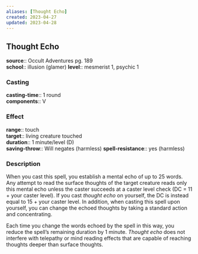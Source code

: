 ```yaml
---
aliases: [Thought Echo]
created: 2023-04-27
updated: 2023-04-28
---
```


## Thought Echo

**source**:: Occult Adventures pg. 189  
**school**:: illusion (glamer)
**level**:: mesmerist 1, psychic 1

### Casting

**casting-time**:: 1 round  
**components**:: V

### Effect

**range**:: touch  
**target**:: living creature touched  
**duration**:: 1 minute/level (D)  
**saving-throw**:: Will negates (harmless)
**spell-resistance**:: yes (harmless)

### Description

When you cast this spell, you establish a mental echo of up to 25 words. Any attempt to read the surface thoughts of the target creature reads only this mental echo unless the caster succeeds at a caster level check (DC = 11 + your caster level). If you cast *thought echo* on yourself, the DC is instead equal to 15 + your caster level. In addition, when casting this spell upon yourself, you can change the echoed thoughts by taking a standard action and concentrating.  
  
Each time you change the words echoed by the spell in this way, you reduce the spell’s remaining duration by 1 minute. *Thought echo* does not interfere with telepathy or mind reading effects that are capable of reaching thoughts deeper than surface thoughts.
